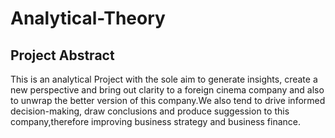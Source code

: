 # Analytical-Theory
## Project Abstract
This is an analytical Project with the sole aim to generate insights, create a new perspective and bring out clarity to a foreign cinema company and also to unwrap the better version of this company.We also tend to drive informed decision-making, draw conclusions and produce suggession to this company,therefore improving business strategy and business finance.
